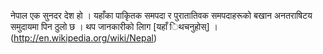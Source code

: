 नेपाल एक सुनदर देश हो । यहाँका पाकृितक समपदा र पुरातातिवक समपदाहरूको बखान अनतराषिटय समुदायमा पिन ठुलो छ । थप जानकारीको लािग [यहाँ िथचनुहोस्] । (http://en.wikipedia.org/wiki/Nepal)